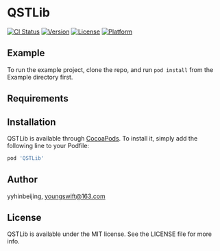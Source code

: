 # QSTLib

[![CI Status](https://img.shields.io/travis/yyhinbeijing/QSTLib.svg?style=flat)](https://travis-ci.org/yyhinbeijing/QSTLib)
[![Version](https://img.shields.io/cocoapods/v/QSTLib.svg?style=flat)](https://cocoapods.org/pods/QSTLib)
[![License](https://img.shields.io/cocoapods/l/QSTLib.svg?style=flat)](https://cocoapods.org/pods/QSTLib)
[![Platform](https://img.shields.io/cocoapods/p/QSTLib.svg?style=flat)](https://cocoapods.org/pods/QSTLib)

## Example

To run the example project, clone the repo, and run `pod install` from the Example directory first.

## Requirements

## Installation

QSTLib is available through [CocoaPods](https://cocoapods.org). To install
it, simply add the following line to your Podfile:

```ruby
pod 'QSTLib'
```

## Author

yyhinbeijing, youngswift@163.com

## License

QSTLib is available under the MIT license. See the LICENSE file for more info.
